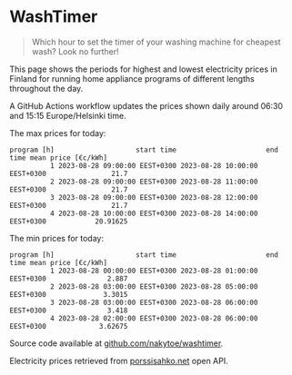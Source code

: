 
# WashTimer

> Which hour to set the timer of your washing machine for cheapest wash? Look no further!

This page shows the periods for highest and lowest electricity prices in Finland 
for running home appliance programs of different lengths throughout the day. 

A GitHub Actions workflow updates the prices shown daily around 06:30 and 15:15 Europe/Helsinki time.

The max prices for today:

	program [h]                    start time                      end time mean price [€c/kWh]
	          1 2023-08-28 09:00:00 EEST+0300 2023-08-28 10:00:00 EEST+0300                21.7
	          2 2023-08-28 09:00:00 EEST+0300 2023-08-28 11:00:00 EEST+0300                21.7
	          3 2023-08-28 09:00:00 EEST+0300 2023-08-28 12:00:00 EEST+0300                21.7
	          4 2023-08-28 10:00:00 EEST+0300 2023-08-28 14:00:00 EEST+0300            20.91625

The min prices for today:

	program [h]                    start time                      end time mean price [€c/kWh]
	          1 2023-08-28 00:00:00 EEST+0300 2023-08-28 01:00:00 EEST+0300               2.887
	          2 2023-08-28 03:00:00 EEST+0300 2023-08-28 05:00:00 EEST+0300              3.3015
	          3 2023-08-28 03:00:00 EEST+0300 2023-08-28 06:00:00 EEST+0300               3.418
	          4 2023-08-28 02:00:00 EEST+0300 2023-08-28 06:00:00 EEST+0300             3.62675


Source code available at [github.com/nakytoe/washtimer](https://github.com/nakytoe/washtimer).

Electricity prices retrieved from [porssisahko.net](https://porssisahko.net/api) open API.

